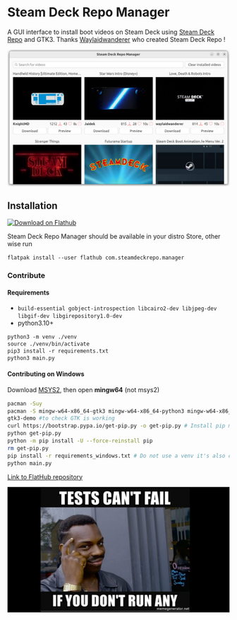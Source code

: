 # Steam Deck Repo Manager

A GUI interface to install boot videos on Steam Deck using [Steam Deck Repo](https://steamdeckrepo.com/) and GTK3. Thanks [Waylaidwanderer](https://www.reddit.com/user/waylaidwanderer) who created Steam Deck Repo !

![](https://raw.githubusercontent.com/CapitaineJSparrow/steam-repo-manager/main/screenshot.png)

## Installation

<a href='https://flathub.org/apps/details/com.steamdeckrepo.manager'><img width='200' alt='Download on Flathub' src='https://flathub.org/assets/badges/flathub-badge-en.png'/></a>

Steam Deck Repo Manager should be available in your distro Store, other wise run 

```
flatpak install --user flathub com.steamdeckrepo.manager
```

### Contribute

#### Requirements

* `build-essential gobject-introspection libcairo2-dev libjpeg-dev libgif-dev libgirepository1.0-dev` 
* python3.10+

```shell
python3 -m venv ./venv
source ./venv/bin/activate
pip3 install -r requirements.txt
python3 main.py
```

#### Contributing on Windows

Download [MSYS2](https://www.msys2.org/), then open **mingw64** (not msys2)

```bash
pacman -Suy
pacman -S mingw-w64-x86_64-gtk3 mingw-w64-x86_64-python3 mingw-w64-x86_64-python3-gobject mingw-w64-x86_64-gst-python git
gtk3-demo #to check GTK is working
curl https://bootstrap.pypa.io/get-pip.py -o get-pip.py # Install pip manually since mingw packages are causing issues
python get-pip.py
python -m pip install -U --force-reinstall pip
rm get-pip.py
pip install -r requirements_windows.txt # Do not use a venv it's also causing issues ..
python main.py
```

[Link to FlatHub repository](https://github.com/flathub/com.steamdeckrepo.manager)

![](https://raw.githubusercontent.com/CapitaineJSparrow/steam-repo-manager/main/testing.jpg)
